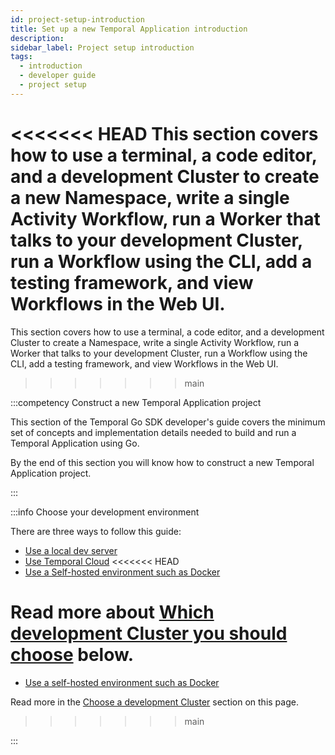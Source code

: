 ```yaml
---
id: project-setup-introduction
title: Set up a new Temporal Application introduction
description:
sidebar_label: Project setup introduction
tags:
  - introduction
  - developer guide
  - project setup
---
```


<<<<<<< HEAD
This section covers how to use a terminal, a code editor, and a development Cluster to create a new Namespace, write a single Activity Workflow, run a Worker that talks to your development Cluster, run a Workflow using the CLI, add a testing framework, and view Workflows in the Web UI.
=======
This section covers how to use a terminal, a code editor, and a development Cluster to create a Namespace, write a single Activity Workflow, run a Worker that talks to your development Cluster, run a Workflow using the CLI, add a testing framework, and view Workflows in the Web UI.
>>>>>>> main

:::competency Construct a new Temporal Application project

This section of the Temporal Go SDK developer's guide covers the minimum set of concepts and implementation details needed to build and run a Temporal Application using Go.

By the end of this section you will know how to construct a new Temporal Application project.

:::

:::info Choose your development environment

There are three ways to follow this guide:

- [Use a local dev server](/go/choose-dev-cluster#local-dev-server)
- [Use Temporal Cloud](/go/choose-dev-cluster#temporal-cloud)
<<<<<<< HEAD
- [Use a Self-hosted environment such as Docker](/go/choose-dev-cluster#self-hosted-temporal-cluster)

Read more about [Which development Cluster you should choose](/go/choose-dev-cluster) below.
=======
- [Use a self-hosted environment such as Docker](/go/choose-dev-cluster#self-hosted-temporal-cluster)

Read more in the [Choose a development Cluster](/go/choose-dev-cluster) section on this page.
>>>>>>> main

:::
